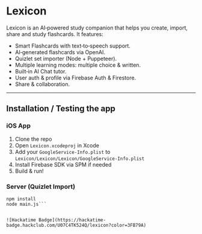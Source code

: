 # Lexicon

Lexicon is an AI‑powered study companion that helps you create, import, share and study flashcards. It features:

- Smart Flashcards with text‑to‑speech support.
- AI‑generated flashcards via OpenAI.  
- Quizlet set importer (Node + Puppeteer). 
- Multiple learning modes: multiple choice & written. 
- Built‑in AI Chat tutor. 
- User auth & profile via Firebase Auth & Firestore.
- Share & collaboration. 

---

## Installation / Testing the app

### iOS App

1. Clone the repo  
2. Open `Lexicon.xcodeproj` in Xcode  
3. Add your `GoogleService-Info.plist` to `Lexicon/Lexicon/Lexicon/GoogleService-Info.plist`  
4. Install Firebase SDK via SPM if needed
5. Build & run!

### Server (Quizlet Import)

```cd server
npm install
node main.js```


![Hackatime Badge](https://hackatime-badge.hackclub.com/U07C4TK524Q/lexicon?color=3FB79A)